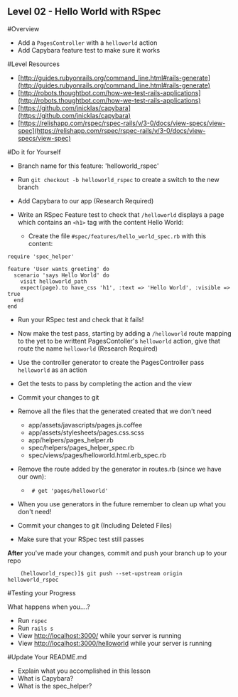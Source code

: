 Level 02 - Hello World with RSpec
-----------

#Overview
* Add a ```PagesController``` with a ```helloworld``` action
* Add Capybara feature test to make sure it works

#Level Resources
* [http://guides.rubyonrails.org/command_line.html#rails-generate](http://guides.rubyonrails.org/command_line.html#rails-generate)
* [http://robots.thoughtbot.com/how-we-test-rails-applications](http://robots.thoughtbot.com/how-we-test-rails-applications)
* [https://github.com/jnicklas/capybara](https://github.com/jnicklas/capybara)
* [https://relishapp.com/rspec/rspec-rails/v/3-0/docs/view-specs/view-spec](https://relishapp.com/rspec/rspec-rails/v/3-0/docs/view-specs/view-spec)

#Do it for Yourself

* Branch name for this feature: 'helloworld_rspec'
* Run ```git checkout -b helloworld_rspec``` to create a switch to the new branch

* Add Capybara to our app (Research Required)

* Write an RSpec Feature test to check that ```/helloworld```  displays a page which contains an ```<h1>``` tag with the content Hello World:
	* Create the file ```#spec/features/hello_world_spec.rb``` with this content: 

```
require 'spec_helper'

feature 'User wants greeting' do
  scenario 'says Hello World' do
    visit helloworld_path
    expect(page).to have_css 'h1', :text => 'Hello World', :visible => true
  end
end

```

* Run your RSpec test and check that it fails!
* Now make the test pass, starting by adding a ```/helloworld``` route mapping to the yet to be writtent PagesContoller's ```helloworld``` action, give that route the name ```helloworld``` (Research Required)
* Use the controller generator to create the PagesController pass ```helloworld``` as an action
* Get the tests to pass by completing the action and the view
* Commit your changes to git
* Remove all the files that the generated created that we don't need
	* app/assets/javascripts/pages.js.coffee 
	* app/assets/stylesheets/pages.css.scss
	* app/helpers/pages_helper.rb
	* spec/helpers/pages_helper_spec.rb
	* spec/views/pages/helloworld.html.erb_spec.rb 
* Remove the route added by the generator in routes.rb (since we have our own):
	* ``` # get 'pages/helloworld'```
	
	
* When you use generators in the future remember to clean up what you don't need!
* Commit your changes to git (Including Deleted Files)
* Make sure that your RSpec test still passes

__After__ you've made your changes, commit and push your branch up to your repo

```
	(helloworld_rspec)]$ git push --set-upstream origin helloworld_rspec
```

#Testing your Progress

What happens when you....?

* Run ```rspec```
* Run ```rails s```
* View [http://localhost:3000/](http://localhost:3000/) while your server is running
* View [http://localhost:3000/helloworld](http://localhost:3000/helloworld) while your server is running



#Update Your README.md

* Explain what you accomplished in this lesson
* What is Capybara?
* What is the spec_helper?



